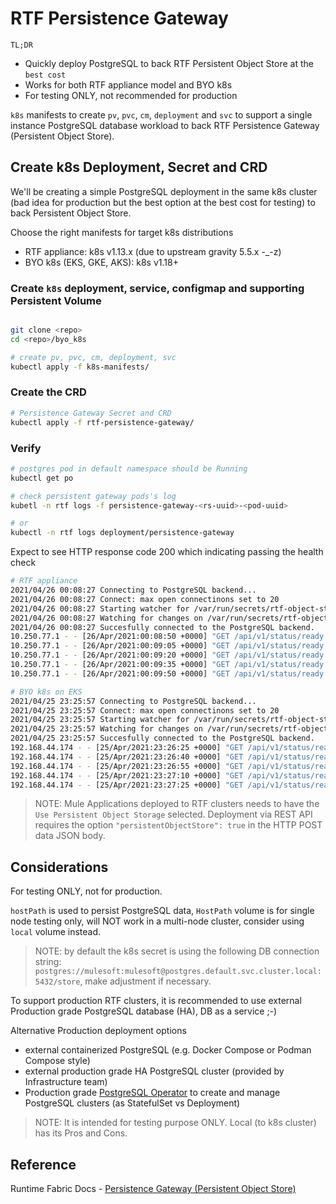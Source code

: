 # RTF Persistence Gateway

`TL;DR`
- Quickly deploy PostgreSQL to back RTF Persistent Object Store at the `best cost`
- Works for both RTF appliance model and BYO k8s
- For testing ONLY, not recommended for production

`k8s` manifests to create `pv`, `pvc`, `cm`, `deployment` and `svc` to support a single instance PostgreSQL database workload to back RTF Persistence Gateway (Persistent Object Store).

## Create k8s Deployment, Secret and CRD

We'll be creating a simple PostgreSQL deployment in the same k8s cluster (bad idea for production but the best option at the best cost for testing) to back Persistent Object Store.

Choose the right manifests for target k8s distributions
- RTF appliance: k8s v1.13.x (due to upstream gravity 5.5.x -_-z)
- BYO k8s (EKS, GKE, AKS): k8s v1.18+

### Create `k8s` deployment, service, configmap and supporting Persistent Volume

```bash

git clone <repo>
cd <repo>/byo_k8s

# create pv, pvc, cm, deployment, svc
kubectl apply -f k8s-manifests/
```

### Create the CRD

```bash
# Persistence Gateway Secret and CRD
kubectl apply -f rtf-persistence-gateway/
```

### Verify

```bash
# postgres pod in default namespace should be Running
kubectl get po

# check persistent gateway pods's log
kubetl -n rtf logs -f persistence-gateway-<rs-uuid>-<pod-uuid>

# or  
kubectl -n rtf logs deployment/persistence-gateway
```

Expect to see HTTP response code 200 which indicating passing the health check

```bash
# RTF appliance
2021/04/26 00:08:27 Connecting to PostgreSQL backend...
2021/04/26 00:08:27 Connect: max open connectinons set to 20
2021/04/26 00:08:27 Starting watcher for /var/run/secrets/rtf-object-store/persistence-gateway-creds
2021/04/26 00:08:27 Watching for changes on /var/run/secrets/rtf-object-store/persistence-gateway-creds
2021/04/26 00:08:27 Succesfully connected to the PostgreSQL backend.
10.250.77.1 - - [26/Apr/2021:00:08:50 +0000] "GET /api/v1/status/ready HTTP/1.1" 200 0 "" "kube-probe/1.13+"
10.250.77.1 - - [26/Apr/2021:00:09:05 +0000] "GET /api/v1/status/ready HTTP/1.1" 200 0 "" "kube-probe/1.13+"
10.250.77.1 - - [26/Apr/2021:00:09:20 +0000] "GET /api/v1/status/ready HTTP/1.1" 200 0 "" "kube-probe/1.13+"
10.250.77.1 - - [26/Apr/2021:00:09:35 +0000] "GET /api/v1/status/ready HTTP/1.1" 200 0 "" "kube-probe/1.13+"
10.250.77.1 - - [26/Apr/2021:00:09:50 +0000] "GET /api/v1/status/ready HTTP/1.1" 200 0 "" "kube-probe/1.13+"

# BYO k8s on EKS
2021/04/25 23:25:57 Connecting to PostgreSQL backend...
2021/04/25 23:25:57 Connect: max open connectinons set to 20
2021/04/25 23:25:57 Starting watcher for /var/run/secrets/rtf-object-store/persistence-gateway-creds
2021/04/25 23:25:57 Watching for changes on /var/run/secrets/rtf-object-store/persistence-gateway-creds
2021/04/25 23:25:57 Succesfully connected to the PostgreSQL backend.
192.168.44.174 - - [25/Apr/2021:23:26:25 +0000] "GET /api/v1/status/ready HTTP/1.1" 200 0 "" "kube-probe/1.19+"
192.168.44.174 - - [25/Apr/2021:23:26:40 +0000] "GET /api/v1/status/ready HTTP/1.1" 200 0 "" "kube-probe/1.19+"
192.168.44.174 - - [25/Apr/2021:23:26:55 +0000] "GET /api/v1/status/ready HTTP/1.1" 200 0 "" "kube-probe/1.19+"
192.168.44.174 - - [25/Apr/2021:23:27:10 +0000] "GET /api/v1/status/ready HTTP/1.1" 200 0 "" "kube-probe/1.19+"
192.168.44.174 - - [25/Apr/2021:23:27:25 +0000] "GET /api/v1/status/ready HTTP/1.1" 200 0 "" "kube-probe/1.19+"

```

> NOTE: Mule Applications deployed to RTF clusters needs to have the `Use Persistent Object Storage` selected. Deployment via REST API requires the option `"persistentObjectStore": true` in the HTTP POST data JSON body.

## Considerations

For testing ONLY, not for production.

`hostPath` is used to persist PostgreSQL data, `HostPath` volume is for single node testing only, will NOT work in a multi-node cluster, consider using `local` volume instead.

> NOTE: by default the k8s secret is using the following DB connection string: `postgres://mulesoft:mulesoft@postgres.default.svc.cluster.local:5432/store`, make adjustment if necessary.

To support production RTF clusters, it is recommended to use external Production grade PostgreSQL database (HA), DB as a service ;-)

Alternative Production deployment options
- external containerized PostgreSQL (e.g. Docker Compose or Podman Compose style)
- external production grade HA PostgreSQL cluster (provided by Infrastructure team)
- Production grade [PostgreSQL Operator](https://github.com/zalando/postgres-operator) to create and manage PostgreSQL clusters (as StatefulSet vs Deployment)

> NOTE: It is intended for testing purpose ONLY. Local (to k8s cluster) has its Pros and Cons.

## Reference

Runtime Fabric Docs - [Persistence Gateway (Persistent Object Store)](https://docs.mulesoft.com/runtime-fabric/latest/persistence-gateway)
